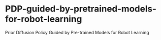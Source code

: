 # PDP-guided-by-pretrained-models-for-robot-learning
Prior Diffusion Policy Guided by Pre-trained Models for Robot Learning
